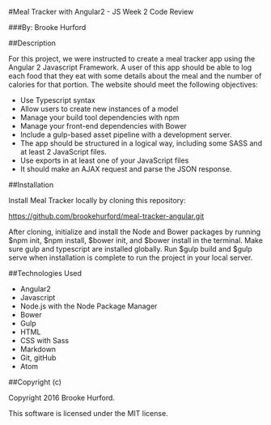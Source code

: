 #Meal Tracker with Angular2 - JS Week 2 Code Review

###By: Brooke Hurford

##Description

For this project, we were instructed to create a meal tracker app using the Angular 2 Javascript Framework. A user of this app should be able to log each food that they eat with some details about the meal and the number of calories for that portion. The website should meet the following objectives:
  
- Use Typescript syntax
- Allow users to create new instances of a model
- Manage your build tool dependencies with npm
- Manage your front-end dependencies with Bower
- Include a gulp-based asset pipeline with a development server.
- The app should be structured in a logical way, including some SASS and at least 2 JavaScript files.
- Use exports in at least one of your JavaScript files
- It should make an AJAX request and parse the JSON response.

##Installation

Install Meal Tracker locally by cloning this repository:

https://github.com/brookehurford/meal-tracker-angular.git

After cloning, initialize and install the Node and Bower packages by running $npm init, $npm install, $bower init, and $bower install in the terminal. Make sure gulp and typescript are installed globally. Run $gulp build and $gulp serve when installation is complete to run the project in your local server.


##Technologies Used

- Angular2
- Javascript
- Node.js with the Node Package Manager
- Bower
- Gulp
- HTML
- CSS with Sass
- Markdown
- Git, gitHub
- Atom

##Copyright (c)

 Copyright 2016 Brooke Hurford.

 This software is licensed under the MIT license.
